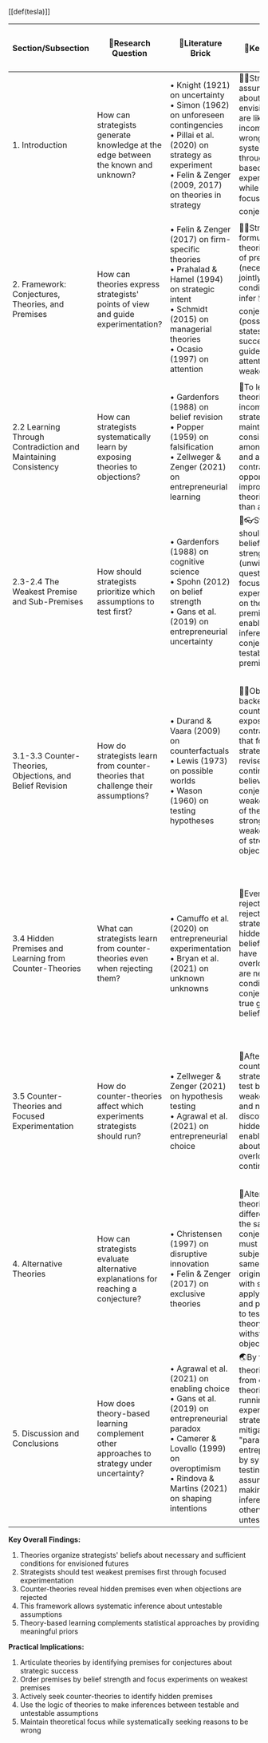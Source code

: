[[def(tesla)]]

| Section/Subsection                                             | 🔐Research Question                                                                       | 🧱Literature Brick                                                                                                                                                                              | 🔑Key Message                                                                                                                                                                                                                                              | 📊Empirical Evidence & 📐Mathematical Formalization                                                                                                                                                                                |
| -------------------------------------------------------------- | ----------------------------------------------------------------------------------------- | ----------------------------------------------------------------------------------------------------------------------------------------------------------------------------------------------- | ---------------------------------------------------------------------------------------------------------------------------------------------------------------------------------------------------------------------------------------------------------- | ---------------------------------------------------------------------------------------------------------------------------------------------------------------------------------------------------------------------------------- |
| 1. Introduction                                                | How can strategists generate knowledge at the edge between the known and unknown?         | • Knight (1921) on uncertainty<br>• Simon (1962) on unforeseen contingencies<br>• Pillai et al. (2020) on strategy as experiment<br>• Felin & Zenger (2009, 2017) on theories in strategy       | 🧍‍♀️Strategists' assumptions about an envisioned future are likely incomplete and wrong, requiring systematic testing through 🧭theory-based experimentation while maintaining focus on the 🗺️conjecture                                                 | Fig 1: Conceptual illustration showing strategists' beliefs forming theories                                                                                                                                                       |
| 2. Framework: Conjectures, Theories, and Premises              | How can theories express strategists' points of view and guide experimentation?           | • Felin & Zenger (2017) on firm-specific theories<br>• Prahalad & Hamel (1994) on strategic intent<br>• Schmidt (2015) on managerial theories<br>• Ocasio (1997) on attention                   | 🧍‍♀️Strategists formulate theories as sets of premises (necessary and jointly sufficient conditions) to infer 🗺️conjectures (possible future states of success) and guide focus of attention on weakest premises                                         | Fig 2: Tesla example showing 🧭logical connections between premises and conjectures<br>• Formal notation for beliefs and premises<br>• Definition of terms: conjecture, theory, premise                                            |
| 2.2 Learning Through Contradiction and Maintaining Consistency | How can strategists systematically learn by exposing theories to objections?              | • Gardenfors (1988) on belief revision<br>• Popper (1959) on falsification<br>• Zellweger & Zenger (2021) on entrepreneurial learning                                                           | 🧠To learn when theories are incomplete, strategists maintain logical consistency among beliefs and accept contradictions as opportunities for improving theories rather than as failures                                                                  | • Axiom 1: Beliefs related to a conjecture are logically consistent and contradictions are resolved by giving up beliefs<br>• Formal logic notation for theoretical consistency                                                    |
| 2.3-2.4 The Weakest Premise and Sub-Premises                   | How should strategists prioritize which assumptions to test first?                        | • Gardenfors (1988) on cognitive science<br>• Spohn (2012) on belief strength<br>• Gans et al. (2019) on entrepreneurial uncertainty                                                            | 🧠👓Strategists should order beliefs by strength (unwillingness to question) and focus experimentation on the weakest premise, which enables making inferences about conjecture from testable sub-premises                                                 | • Axiom 2: A belief is as strong as its weakest premise<br>• Definition of belief strength<br>• Definition of focused experimentation<br>• Fig 2: Recursive structure of premises and sub-premises                                 |
| 3.1-3.3 Counter-Theories, Objections, and Belief Revision      | How do strategists learn from counter-theories that challenge their assumptions?          | • Durand & Vaara (2009) on counterfactuals<br>• Lewis (1973) on possible worlds<br>• Wason (1960) on testing hypotheses                                                                         | 🧭🧠Objections backed by counter-theories expose contradictions that force strategists to revise beliefs, continuing to believe in conjecture only if weakest premise of theory is stronger than weakest premise of strongest objection                    | • Fig 3-4: Counter-theory examples showing charging infrastructure and battery weight objections<br>• Proposition 1: Conditions for maintaining belief in conjecture<br>• Formal notation defining objections and counter-theories |
| 3.4 Hidden Premises and Learning from Counter-Theories         | What can strategists learn from counter-theories even when rejecting them?                | • Camuffo et al. (2020) on entrepreneurial experimentation<br>• Bryan et al. (2021) on unknown unknowns                                                                                         | 🧠Even when rejections are rejected, strategists learn hidden premises: beliefs that would have been overlooked but are necessary conditions for the conjecture to be true given other beliefs                                                             | • Proposition 2: Conditions under which belief that "weakest premise of counter-theory is false" becomes premise for conjecture<br>• Fig 5: Visualization of hidden premise discovery process                                      |
| 3.5 Counter-Theories and Focused Experimentation               | How do counter-theories affect which experiments strategists should run?                  | • Zellweger & Zenger (2021) on hypothesis testing<br>• Agrawal et al. (2021) on entrepreneurial choice                                                                                          | 🧭After integrating counter-theories, strategists should test both original weakest premise and newly discovered hidden premises, enabling learning about previously overlooked contingencies                                                              | • Proposition 3: Conditions for focused experimentation on both original weakest premise and weakest premise of counter-theory<br>• Mathematical derivation of focused experimentation targets                                     |
| 4. Alternative Theories                                        | How can strategists evaluate alternative explanations for reaching a conjecture?          | • Christensen (1997) on disruptive innovation<br>• Felin & Zenger (2017) on exclusive theories                                                                                                  | 🤜Alternative theories provide different paths to the same conjecture but must be subjected to the same scrutiny as original theory, with strategists applying axioms and propositions to test which theory better withstands objections                   | Fig 6: Alternative theory example showing disruptive, low-end strategy for Tesla<br>• Formal comparison of competing theories<br>• Logical evaluation of alternative paths                                                         |
| 5. Discussion and Conclusions                                  | How does theory-based learning complement other approaches to strategy under uncertainty? | • Agrawal et al. (2021) on enabling choice<br>• Gans et al. (2019) on entrepreneurial paradox<br>• Camerer & Lovallo (1999) on overoptimism<br>• Rindova & Martins (2021) on shaping intentions | 🌏By formulating theories, learning from counter-theories, and running focused experiments, strategists can mitigate the "paradox of entrepreneurship" by systematically testing core assumptions and making inferences about otherwise untestable beliefs | • Application of framework to strategy process<br>• Comparison with Bayesian updating<br>• Integration with strategic cognition theories                                                                                           |

**Key Overall Findings:**

1. Theories organize strategists' beliefs about necessary and sufficient conditions for envisioned futures
2. Strategists should test weakest premises first through focused experimentation
3. Counter-theories reveal hidden premises even when objections are rejected
4. This framework allows systematic inference about untestable assumptions
5. Theory-based learning complements statistical approaches by providing meaningful priors

**Practical Implications:**

1. Articulate theories by identifying premises for conjectures about strategic success
2. Order premises by belief strength and focus experiments on weakest premises
3. Actively seek counter-theories to identify hidden premises
4. Use the logic of theories to make inferences between testable and untestable assumptions
5. Maintain theoretical focus while systematically seeking reasons to be wrong
